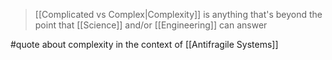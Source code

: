 > [[Complicated vs Complex|Complexity]] is anything that's beyond the point that [[Science]] and/or [[Engineering]] can answer

#quote about complexity in the context of [[Antifragile Systems]]